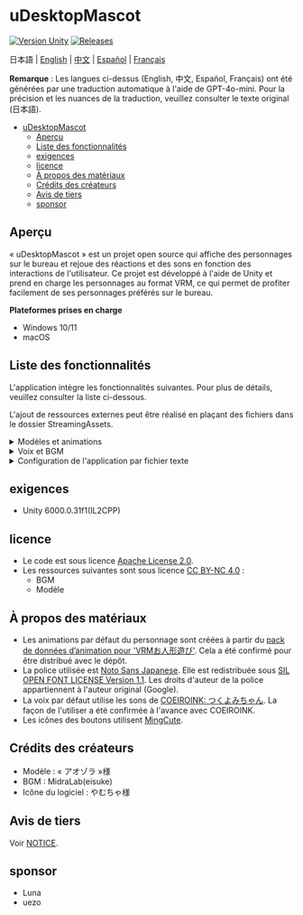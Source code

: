 # uDesktopMascot

[![Version Unity](https://img.shields.io/badge/Unity-6000.0%2B-blueviolet?logo=unity)](https://unity.com/releases/editor/archive)
[![Releases](https://img.shields.io/github/release/MidraLab/uDesktopMascot.svg)](https://github.com/MidraLab/uDesktopMascot/releases)

日本語 | [English](README_EN.md) | [中文](README_CN.md) | [Español](README_ES.md) | [Français](README_FR.md)

**Remarque** : Les langues ci-dessus (English, 中文, Español, Français) ont été générées par une traduction automatique à l'aide de GPT-4o-mini. Pour la précision et les nuances de la traduction, veuillez consulter le texte original (日本語).

<!-- TOC -->
* [uDesktopMascot](#udesktopmascot)
  * [Aperçu](#aperçu)
  * [Liste des fonctionnalités](#liste-des-fonctionnalités)
  * [exigences](#exigences)
  * [licence](#licence)
  * [À propos des matériaux](#à-propos-des-matériaux)
  * [Crédits des créateurs](#crédits-des-créateurs)
  * [Avis de tiers](#avis-de-tiers)
  * [sponsor](#sponsor)
<!-- TOC -->

## Aperçu

« uDesktopMascot » est un projet open source qui affiche des personnages sur le bureau et rejoue des réactions et des sons en fonction des interactions de l'utilisateur. Ce projet est développé à l'aide de Unity et prend en charge les personnages au format VRM, ce qui permet de profiter facilement de ses personnages préférés sur le bureau.

**Plateformes prises en charge**
* Windows 10/11
* macOS

## Liste des fonctionnalités

L'application intègre les fonctionnalités suivantes. Pour plus de détails, veuillez consulter la liste ci-dessous.

L'ajout de ressources externes peut être réalisé en plaçant des fichiers dans le dossier StreamingAssets.

<details>

<summary>Modèles et animations</summary>
* Charge et affiche les fichiers de modèle à partir de StreamingAssets.
  * Prend en charge les modèles aux formats VRM (1.x, 0.x).
  * Prend en charge les modèles aux formats GLB/GLTF.

</details>

<details>

<summary>Voix et BGM</summary>
* Charge et joue les fichiers audio placés dans SteamingAssets/Voice/. S'il y en a plusieurs, ils seront joués au hasard.
  * Les sons qui se jouent lors d'un clic sont chargés à partir des fichiers audio placés dans StreamingAssets/Voice/Click/. 
* Charge et joue les fichiers musicaux placés dans SteamingAssets/BGM/. S'il y en a plusieurs, ils seront joués au hasard.
* Ajout d'une voix par défaut pour le personnage.
  * La voix par défaut utilise les sons de [COEIROINK: つくよみちゃん](https://coeiroink.com/character/audio-character/tsukuyomi-chan).
  * Elle sera jouée au démarrage de l'application, à la fermeture de l'application et lors des clics.

</details>

<details>

<summary>Configuration de l'application par fichier texte</summary>
Vous pouvez modifier les paramètres de l'application grâce à un fichier application_settings.txt.

La structure du fichier de configuration est la suivante :

```txt
[Character]
ModelPath=default.vrm
TexturePaths=test.png
Scale=3
PositionX=0
PositionY=0
PositionZ=0
RotationX=0
RotationY=0
RotationZ=0

[Sound]
VoiceVolume=1
BGMVolume=0.5
SEVolume=1

[Display]
Opacity=1
AlwaysOnTop=True

[Performance]
TargetFrameRate=60
QualityLevel=2

```

</details>

## exigences
* Unity 6000.0.31f1(IL2CPP)

## licence
* Le code est sous licence [Apache License 2.0](LICENSE).
* Les ressources suivantes sont sous licence [CC BY-NC 4.0](https://creativecommons.org/licenses/by-nc/4.0/) :
  * BGM
  * Modèle

## À propos des matériaux
* Les animations par défaut du personnage sont créées à partir du [pack de données d’animation pour 'VRMお人形遊び'](https://fumi2kick.booth.pm/items/1655686). Cela a été confirmé pour être distribué avec le dépôt.
* La police utilisée est [Noto Sans Japanese](https://fonts.google.com/noto/specimen/Noto+Sans+JP?lang=ja_Jpan). Elle est redistribuée sous [SIL OPEN FONT LICENSE Version 1.1](https://fonts.google.com/noto/specimen/Noto+Sans+JP/license?lang=ja_Jpan). Les droits d'auteur de la police appartiennent à l'auteur original (Google).
* La voix par défaut utilise les sons de [COEIROINK: つくよみちゃん](https://coeiroink.com/character/audio-character/tsukuyomi-chan). La façon de l'utiliser a été confirmée à l'avance avec COEIROINK.
* Les icônes des boutons utilisent [MingCute](https://github.com/MidraLab/MingCute).

## Crédits des créateurs
* Modèle : « アオゾラ »様
* BGM : MidraLab(eisuke)
* Icône du logiciel : やむちゃ様

## Avis de tiers

Voir [NOTICE](./NOTICE.md).

## sponsor
- Luna
- uezo